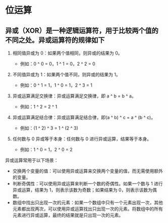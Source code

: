 # 位运算

## 异或（XOR）是一种逻辑运算符，用于比较两个值的不同之处。异或运算符的规律如下

1. 相同值异或为 0：如果两个值相同，则异或的结果为 0。

   - 例如：0 ^ 0 = 0，1 ^ 1 = 0，2 ^ 2 = 0

2. 不同值异或为 1：如果两个值不同，则异或的结果为 1。

   - 例如：0 ^ 1 = 1，1 ^ 0 = 1，2 ^ 3 = 1

3. 异或运算满足交换律：异或运算满足交换律，即 a ^ b = b ^ a。

   - 例如：1 ^ 2 = 2 ^ 1

4. 异或运算满足结合律：异或运算满足结合律，即(a ^ b) ^ c = a ^ (b ^ c)。

   - 例如：(1 ^ 2) ^ 3 = 1 ^ (2 ^ 3)

5. 任何数与 0 异或等于本身：任何数与 0 进行异或运算，结果等于本身。
   - 例如：1 ^ 0 = 1，2 ^ 0 = 2

异或运算常用于以下场景：

- 交换两个变量的值：可以使用异或运算来交换两个变量的值，而无需使用额外的变量。
- 判断奇偶性：可以使用异或运算来判断一个数的奇偶性。如果一个数与 1 进行异或运算，结果为 1，则表示该数为奇数；如果结果为 0，则表示该数为偶数。
- 数组中找出只出现一次的元素：如果一个数组中只有一个元素出现一次，其他元素都出现两次，可以使用异或运算找出只出现一次的元素。将数组中的所有元素进行异或运算，最终的结果就是只出现一次的元素。

